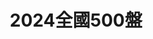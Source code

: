 ---
title: "2024全國500盤"
description: "收錄2024全台500盤，帶你發現台灣精緻美味。"
keywords:
  - 2024
  - 台灣美食
  - 美食精選
  - 500盤
custom_css: "/css/events/dishes500/dishes.css"
type: "dishes500"
layout: "dishes"
datePublished: "2025-06-15"
dateModified: "2025-06-20"
year: "y2024"
---